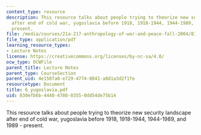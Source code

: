 ```yaml
---
content_type: resource
description: This resource talks about people trying to theorize new security landscape
  after end of cold war, yugoslavia before 1918, 1918-1944, 1944-1989, and 1989 -
  present.
file: /media/courses/21a-217-anthropology-of-war-and-peace-fall-2004/830efb6b4448478003550dd54de75b14_6_yugoslavia.pdf
file_type: application/pdf
learning_resource_types:
- Lecture Notes
license: https://creativecommons.org/licenses/by-nc-sa/4.0/
ocw_type: OCWFile
parent_title: Lecture Notes
parent_type: CourseSection
parent_uid: 4e158fa0-e729-4774-8841-a8d1a3d2f1fe
resourcetype: Document
title: 6_yugoslavia.pdf
uid: 830efb6b-4448-4780-0355-0dd54de75b14
---
```

This resource talks about people trying to theorize new security landscape after end of cold war, yugoslavia before 1918, 1918-1944, 1944-1989, and 1989 - present.
